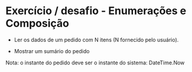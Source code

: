 # Exercício / desafio - Enumerações e Composição

- Ler os dados de um pedido com N itens (N fornecido pelo usuário).

- Mostrar um sumário do pedido

Nota: o instante do pedido deve ser o instante do sistema: DateTime.Now
